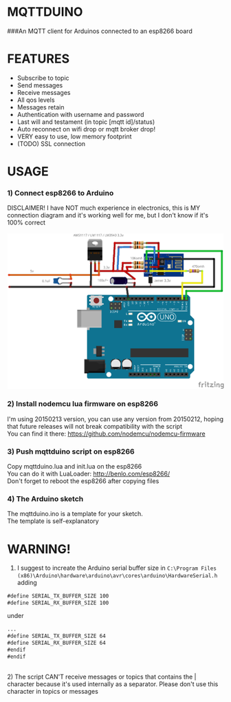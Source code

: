 # **MQTTDUINO**

###An MQTT client for Arduinos connected to an esp8266 board
<br />

# **FEATURES**
- Subscribe to topic
- Send messages
- Receive messages
- All qos levels
- Messages retain
- Authentication with username and password
- Last will and testament (in topic [mqtt id]/status)
- Auto reconnect on wifi drop or mqtt broker drop!
- VERY easy to use, low memory footprint
- (TODO) SSL connection

# **USAGE**

### 1) Connect esp8266 to Arduino
DISCLAIMER! I have NOT much experience in electronics, this is MY connection diagram and it's working well for me, but I don't know if it's 100% correct<br />
<br />
![Connection diagram](electrical_connections/connect_to_arduino.png?raw=true)

### 2) Install nodemcu lua firmware on esp8266
I'm using 20150213 version, you can use any version from 20150212, hoping that future releases will not break compatibility with the script<br />
You can find it there: https://github.com/nodemcu/nodemcu-firmware


### 3) Push mqttduino script on esp8266
Copy mqttduino.lua and init.lua on the esp8266<br />
You can do it with LuaLoader: http://benlo.com/esp8266/<br />
Don't forget to reboot the esp8266 after copying files


### 4) The Arduino sketch
The mqttduino.ino is a template for your sketch.<br />
The template is self-explanatory

# WARNING!
1) I suggest to increate the Arduino serial buffer size in
```C:\Program Files (x86)\Arduino\hardware\arduino\avr\cores\arduino\HardwareSerial.h```
adding
```
#define SERIAL_TX_BUFFER_SIZE 100
#define SERIAL_RX_BUFFER_SIZE 100
```
under
```
...
#define SERIAL_TX_BUFFER_SIZE 64
#define SERIAL_RX_BUFFER_SIZE 64
#endif
#endif
```
<br />
2) The script CAN'T receive messages or topics that contains the | character because it's used internally as a separator. Please don't use this character in topics or messages